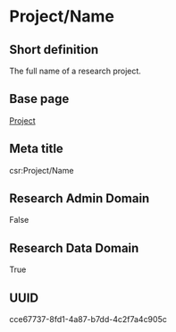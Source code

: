 # Project/Name
## Short definition
The full name of a research project.
## Base page
[Project](https://github.com/EuroCRIS/CASRAI-Dictionairies/blob/main/Objects/Project.md)
## Meta title
csr:Project/Name
## Research Admin Domain
False
## Research Data Domain
True
## UUID
cce67737-8fd1-4a87-b7dd-4c2f7a4c905c
